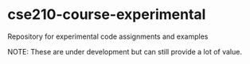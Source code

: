 # cse210-course-experimental
Repository for experimental code assignments and examples

NOTE: These are under development but can still provide a lot of value.
